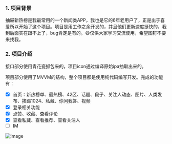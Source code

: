 ### 1. 项目背景
  抽屉新热榜是我最常用的一个新闻类APP，我也是它的6年老用户了，正是出于喜爱所以开始了这个项目。项目是用工作之余开发的，并且他们更新速度挺快的，我到后面实在跟不上了，bug肯定是有的。😄仅供大家学习交流使用，希望图钉不要来找我。
### 2. 项目介绍
  接口部分使用青花瓷抓包来的，项目icon通过编译原始ipa抽取出来的。
  
  项目部分使用了MVVM的结构，整个项目都是使用纯代码编写开发。完成的功能有：
  
  - [x] 首页：新热榜单、最热榜、42区、话题、段子、关注人动态、图片、人类发布、挨踢1024、私藏、你问我答、视频
  - [x] 登录相关功能
  - [x] 点赞、收藏、查看评论
  - [x] 查看私藏、查看推荐、查看关注人
  - [ ] IM
  
  ![image](https://wx1.sinaimg.cn/mw690/76a55189ly1g84zgze8bbg20a20kwx6r.gif)

